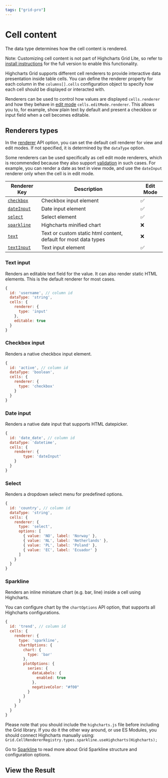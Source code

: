 ```yaml
---
tags: ["grid-pro"]
---
```


# Cell content

The data type determines how the cell content is rendered.

Note: Customizing cell content is not part of Highcharts Grid Lite, so refer to [install instructions](https://www.highcharts.com/docs/dashboards/grid-standalone) for the full version to enable this functionality.

Highcharts Grid supports different cell renderers to provide interactive data presentation inside table cells. You can define the renderer property for each column in the `columns[].cells` configuration object to specify how each cell should be displayed or interacted with.

Renderers can be used to control how values are displayed `cells.renderer` and how they behave in [edit mode](https://www.highcharts.com/docs/grid/cell-editing) `cells.editMode.renderer`. This allows you to, for example, show plain text by default and present a checkbox or input field when a cell becomes editable.

## Renderers types

In the [renderer](https://api.highcharts.com/grid/#interfaces/Grid_Core_Options.ColumnOptions#renderer) API option, you can set the default cell renderer for view and edit modes. If not specified, it is determined by the `dataType` option.

Some renderers can be used specifically as cell edit mode renderers, which is recommended because they also support [validation](https://www.highcharts.com/docs/grid/cell-editing#validation) in such cases.
For example, you can render a date as text in view mode, and use the `dateInput` renderer only when the cell is in edit mode.

| Renderer Key | Description | Edit Mode |
|---|---|---|
| [`checkbox`](https://api.highcharts.com/grid/#classes/Grid_Pro_CellRendering_Renderers_CheckboxRenderer.CheckboxRenderer-1) | Checkbox input element | ✅ |
| [`dateInput`](https://api.highcharts.com/grid/#classes/Grid_Pro_CellRendering_Renderers_DateInputRenderer.DateInputRenderer-1) | Date input element | ✅ |
| [`select`](https://api.highcharts.com/grid/#classes/Grid_Pro_CellRendering_Renderers_SelectRenderer.SelectRenderer-1) | Select element | ✅ |
| [`sparkline`](https://api.highcharts.com/grid/#classes/Grid_Pro_CellRendering_Renderers_SparklineRenderer.SparklineRenderer-1) | Highcharts minified chart | ❌ |
| [`text`](https://api.highcharts.com/grid/#classes/Grid_Pro_CellRendering_Renderers_TextRenderer.TextRenderer-1) | Text or custom static html content, default for most data types | ❌ |
| [`textInput`](https://api.highcharts.com/grid/#classes/Grid_Pro_CellRendering_Renderers_TextInputRenderer.TextInputRenderer-1) | Text input element | ✅ |

### Text input
Renders an editable text field for the value. It can also render static HTML elements. This is the default renderer for most cases.

```js
{
  id: 'username', // column id
  dataType: 'string',
  cells: {
    renderer: {
      type: 'input'
    },
    editable: true
  }
}
```

### Checkbox input
Renders a native checkbox input element.

```js
{
  id: 'active', // column id
  dataType: 'boolean',
  cells: {
    renderer: {
      type: 'checkbox'
    }
  }
}
```

### Date input
Renders a native date input that supports HTML datepicker.

```js
{
  id: 'date_date', // column id
  dataType: 'datetime',
  cells: {
    renderer: {
        type: 'dateInput'
    }
  }
}
```

### Select
Renders a dropdown select menu for predefined options.

```js
{
  id: 'country', // column id
  dataType: 'string',
  cells: {
    renderer: {
      type: 'select',
      options: [
        { value: 'NO', label: 'Norway' },
        { value: 'NL', label: 'Netherlands' },
        { value: 'PL', label: 'Poland' },
        { value: 'EC', label: 'Ecuador' }
      ]
    }
  }
}
```

### Sparkline
Renders an inline miniature chart (e.g. bar, line) inside a cell using Highcharts.

You can configure chart by the `chartOptions` API option, that supports all Highcharts configurations.

```js
{
  id: 'trend', // column id
  cells: {
    renderer: {
      type: 'sparkline',
      chartOptions: {
        chart: {
          type: 'bar'
        },
        plotOptions: {
          series: {
            dataLabels: {
              enabled: true
            },
            negativeColor: "#f00"
          }
        }
      }
    }
  }
}
```

Please note that you should include the `highcharts.js` file before including the Grid library. If you do it the other way around, or use ES Modules, you should connect Highcharts manually using: `Grid.CellRendererRegistry.types.sparkline.useHighcharts(Highcharts);`

Go to [Sparkline](https://www.highcharts.com/docs/grid/sparkline) to read more about Grid Sparkline structure and configuration options.



## View the Result

